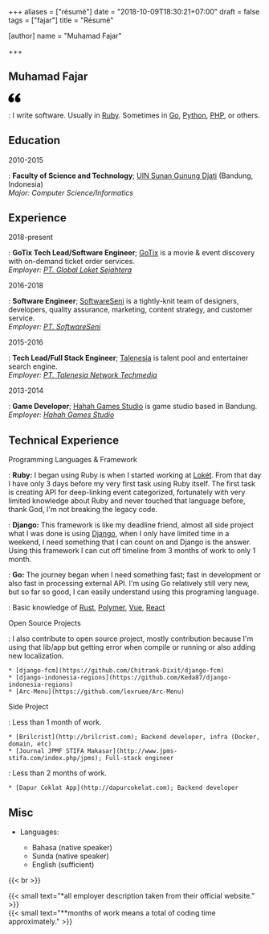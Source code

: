 +++
aliases = ["résumé"]
date = "2018-10-09T18:30:21+07:00"
draft = false
tags = ["fajar"]
title = "Résumé"

[author]
  name = "Muhamad Fajar"

+++

Muhamad Fajar
-------------
<svg xmlns="http://www.w3.org/2000/svg" width="24" height="24" viewBox="0 0 24 24"><path d="M13 14.725c0-5.141 3.892-10.519 10-11.725l.984 2.126c-2.215.835-4.163 3.742-4.38 5.746 2.491.392 4.396 2.547 4.396 5.149 0 3.182-2.584 4.979-5.199 4.979-3.015 0-5.801-2.305-5.801-6.275zm-13 0c0-5.141 3.892-10.519 10-11.725l.984 2.126c-2.215.835-4.163 3.742-4.38 5.746 2.491.392 4.396 2.547 4.396 5.149 0 3.182-2.584 4.979-5.199 4.979-3.015 0-5.801-2.305-5.801-6.275z"/></svg>

:   I write software. Usually in [Ruby][ruby]. Sometimes in [Go][go], [Python][python], [PHP][php], or others.

Education
---------
2010-2015

:   **Faculty of Science and Technology**; [UIN Sunan Gunung Djati][uin] (Bandung, Indonesia)\
    *Major: Computer Science/Informatics*

Experience
-----------
2018-present

:   **GoTix Tech Lead/Software Engineer**; [GoTix][gotix] is a movie &
    event discovery with on-demand ticket order services.\
    *Employer: [PT. Global Loket Sejahtera][loket]*

2016-2018

:   **Software Engineer**; [SoftwareSeni][softwareseni] is a tightly-knit 
    team of designers, developers, quality assurance, marketing, content
    strategy, and customer service.\
    *Employer: [PT. SoftwareSeni][softwareseni]*

2015-2016

:   **Tech Lead/Full Stack Engineer**; [Talenesia][talenesia] is
    talent pool and entertainer search engine.\
    *Employer: [PT. Talenesia Network Techmedia][talenesia]*

2013-2014

:   **Game Developer**; [Hahah Games Studio][hahah] is game
    studio based in Bandung.\
    *Employer: [Hahah Games Studio][hahah]*

Technical Experience
---------------------
Programming Languages & Framework

:   **Ruby:** I began using Ruby is when I started working at [Lokét][loket].
    From that day I have only 3 days before my very first task using Ruby itself.
    The first task is creating API for deep-linking event categorized, fortunately
    with very limited knowledge about Ruby and never touched that language before,
    thank God, I'm not breaking the legacy code.

:   **Django:** This framework is like my deadline friend, almost all side project
    what I was done is using [Django][django], when I only have limited time in a
    weekend, I need something that I can count on and Django is the answer. Using
    this framework I can cut off timeline from 3 months of work to only 1 month.

:   **Go:** The journey began when I need something fast; fast in development or
    also fast in processing external API. I'm using Go relatively still very new,
    but so far so good, I can easily understand using this programing language.

:   Basic knowledge of [Rust][rust], [Polymer][polymer], [Vue][vue], [React][react]

Open Source Projects

:   I also contribute to open source project, mostly contribution because I'm
    using that lib/app but getting error when compile or running or also adding
    new localization.
    
    * [django-fcm](https://github.com/Chitrank-Dixit/django-fcm)
    * [django-indonesia-regions](https://github.com/Keda87/django-indonesia-regions)
    * [Arc-Menu](https://github.com/lexruee/Arc-Menu)

Side Project

:   Less than 1 month of work.

    * [Brilcrist](http://brilcrist.com); Backend developer, infra (Docker, domain, etc)   
    * [Journal JPMF STIFA Makasar](http://www.jpms-stifa.com/index.php/jpms); Full-stack engineer
    
:   Less than 2 months of work.

    * [Dapur Coklat App](http://dapurcokelat.com); Backend developer

Misc
----
* Languages:

    * Bahasa (native speaker)
    * Sunda (native speaker)
    * English (sufficient)


{{< br >}}

{{< small text="*all employer description taken from their official website." >}}\
{{< small text="**months of work means a total of coding time approximately." >}}

[ruby]: https://www.ruby-lang.org/en/
[python]: https://www.python.org/
[go]: https://golang.org/
[php]: https://www.php.net/
[uin]: https://uinsgd.ac.id/
[gotix]: https://go-tix.id/
[loket]: https://loket.com/
[softwareseni]: https://softwareseni.co.id/
[talenesia]: https://www.talenesia.com/
[hahah]: https://www.hahahgames.com/
[django]: https://www.djangoproject.com/
[rust]: https://www.rust-lang.org/
[polymer]: https://www.polymer-project.org/
[vue]: https://vuejs.org/
[react]: https://reactjs.org/
